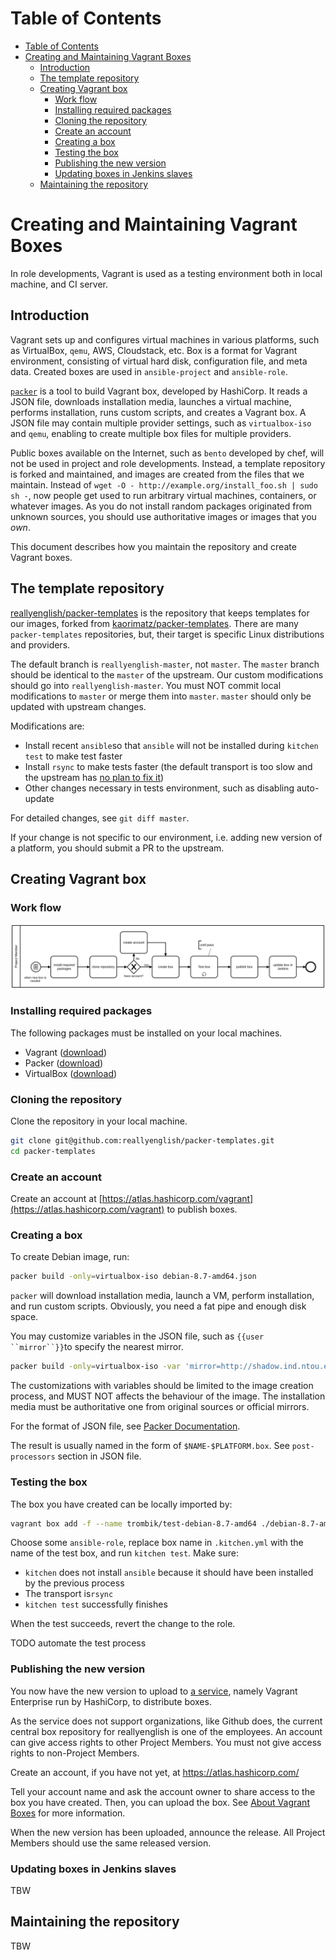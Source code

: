 Table of Contents
=================

  * [Table of Contents](#table-of-contents)
  * [Creating and Maintaining Vagrant Boxes](#creating-and-maintaining-vagrant-boxes)
    * [Introduction](#introduction)
    * [The template repository](#the-template-repository)
    * [Creating Vagrant box](#creating-vagrant-box)
      * [Work flow](#work-flow)
      * [Installing required packages](#installing-required-packages)
      * [Cloning the repository](#cloning-the-repository)
      * [Create an account](#create-an-account)
      * [Creating a box](#creating-a-box)
      * [Testing the box](#testing-the-box)
      * [Publishing the new version](#publishing-the-new-version)
      * [Updating boxes in Jenkins slaves](#updating-boxes-in-jenkins-slaves)
    * [Maintaining the repository](#maintaining-the-repository)

# Creating and Maintaining Vagrant Boxes

In role developments, Vagrant is used as a testing environment both in local
machine, and CI server.

## Introduction

Vagrant sets up and configures virtual machines in various platforms, such as
VirtualBox, `qemu`, AWS, Cloudstack, etc. Box is a format for Vagrant
environment, consisting of virtual hard disk, configuration file, and meta
data. Created boxes are used in `ansible-project` and `ansible-role`.

[`packer`](https://www.packer.io/) is a tool to build Vagrant box, developed by
HashiCorp. It reads a JSON file, downloads installation media, launches a
virtual machine, performs installation, runs custom scripts, and creates a
Vagrant box.  A JSON file may contain multiple provider settings, such as
`virtualbox-iso` and `qemu`, enabling to create multiple box files for multiple
providers.

Public boxes available on the Internet, such as `bento` developed by chef, will
not be used in project and role developments. Instead, a template repository is
forked and maintained, and images are created from the files that we maintain.
Instead of `wget -O - http://example.org/install_foo.sh | sudo sh -`, now
people get used to run arbitrary virtual machines, containers, or whatever
images. As you do not install random packages originated from unknown sources,
you should use authoritative images or images that you _own_.

This document describes how you maintain the repository and create Vagrant
boxes.

## The template repository

[reallyenglish/packer-templates](https://github.com/reallyenglish/packer-templates)
is the repository that keeps templates for our images, forked from
[kaorimatz/packer-templates](https://github.com/kaorimatz/packer-templates).
There are many `packer-templates` repositories, but, their target is specific
Linux distributions and providers.

The default branch is `reallyenglish-master`, not `master`. The `master` branch
should be identical to the `master` of the upstream. Our custom modifications
should go into `reallyenglish-master`. You must NOT commit local modifications
to `master` or merge them into `master`. `master` should only be updated with
upstream changes.

Modifications are:

* Install recent `ansible`so that `ansible` will not be installed during
  `kitchen test` to make test faster
* Install `rsync` to make tests faster (the default transport is too slow and
  the upstream has [no plan to fix it](https://github.com/test-kitchen/test-kitchen/pull/845#issuecomment-171524829))
* Other changes necessary in tests environment, such as disabling auto-update

For detailed changes, see `git diff master`.

If your change is not specific to our environment, i.e. adding new version of a
platform, you should submit a PR to the upstream.

## Creating Vagrant box

### Work flow

![Work flow](creating_vagrant_box.png)

### Installing required packages

The following packages must be installed on your local machines.

* Vagrant ([download](https://www.vagrantup.com/downloads.html))
* Packer ([download](https://www.packer.io/downloads.html))
* VirtualBox ([download](https://www.virtualbox.org/wiki/Downloads))

### Cloning the repository

Clone the repository in your local machine.

```sh
git clone git@github.com:reallyenglish/packer-templates.git
cd packer-templates
```

### Create an account

Create an account at
[https://atlas.hashicorp.com/vagrant](https://atlas.hashicorp.com/vagrant) to
publish boxes.

### Creating a box

To create Debian image, run:

```sh
packer build -only=virtualbox-iso debian-8.7-amd64.json
```

`packer` will download installation media, launch a VM, perform installation,
and run custom scripts. Obviously, you need a fat pipe and enough disk space.

You may customize variables in the JSON file, such as `{{user ``mirror``}}`to
specify the nearest mirror.

```sh
packer build -only=virtualbox-iso -var 'mirror=http://shadow.ind.ntou.edu.tw/debian-cd/' debian-8.7-amd64.json
```

The customizations with variables should be limited to the image creation
process, and MUST NOT affects the behaviour of the image. The installation
media must be authoritative one from original sources or official mirrors.

For the format of JSON file, see [Packer Documentation](https://www.packer.io/docs/).

The result is usually named in the form of `$NAME-$PLATFORM.box`. See
`post-processors` section in JSON file.

### Testing the box

The box you have created can be locally imported by:

```sh
vagrant box add -f --name trombik/test-debian-8.7-amd64 ./debian-8.7-amd64-virtualbox.box
```

Choose some `ansible-role`, replace box name in `.kitchen.yml` with
the name of the test box, and run `kitchen test`. Make sure:

* `kitchen` does not install `ansible` because it should have been installed by the previous process
* The transport is`rsync`
* `kitchen test` successfully finishes

When the test succeeds, revert the change to the role.

TODO automate the test process

### Publishing the new version

You now have the new version to upload to [a service](https://atlas.hashicorp.com/vagrant),
namely Vagrant Enterprise run by HashiCorp, to distribute boxes.

As the service does not support organizations, like Github does, the current
central box repository for reallyenglish is one of the employees. An account
can give access rights to other Project Members. You must not give access
rights to non-Project Members.

Create an account, if you have not yet, at https://atlas.hashicorp.com/

Tell your account name and ask the account owner to share access to the box you
have created. Then, you can upload the box. See [About Vagrant Boxes](https://atlas.hashicorp.com/help/vagrant/boxes)
for more information.

When the new version has been uploaded, announce the release. All Project
Members should use the same released version.

### Updating boxes in Jenkins slaves

TBW

## Maintaining the repository

TBW
